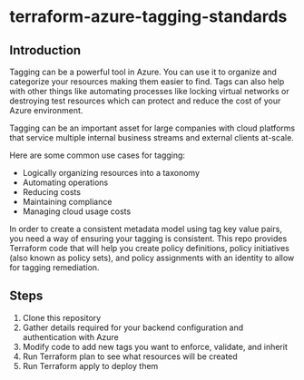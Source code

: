 # terraform-azure-tagging-standards

## Introduction
Tagging can be a powerful tool in Azure.  You can use it to organize and categorize your resources making them easier to find.  Tags can also help with other things like automating processes like locking virtual networks or destroying test resources which can protect and reduce the cost of your Azure environment.

Tagging can be an important asset for large companies with cloud platforms that service multiple internal business streams and external clients at-scale.

Here are some common use cases for tagging:

* Logically organizing resources into a taxonomy
* Automating operations
* Reducing costs
* Maintaining compliance
* Managing cloud usage costs

In order to create a consistent metadata model using tag key value pairs, you need a way of ensuring your tagging is consistent.  This repo provides Terraform code that will help you create policy definitions, policy initiatives (also known as policy sets), and policy assignments with an identity to allow for tagging remediation.

## Steps

1. Clone this repository
2. Gather details required for your backend configuration and authentication with Azure
3. Modify code to add new tags you want to enforce, validate, and inherit
4. Run Terraform plan to see what resources will be created
5. Run Terraform apply to deploy them